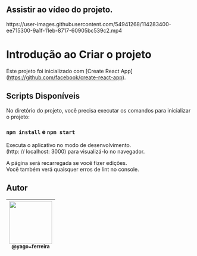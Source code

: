 ## Assistir ao vídeo do projeto.
<p>
https://user-images.githubusercontent.com/54941268/114283400-ee715300-9a1f-11eb-8717-60905bc539c2.mp4<br>
</p>

# Introdução ao Criar o projeto

Este projeto foi inicializado com [Create React App] (https://github.com/facebook/create-react-app).

## Scripts Disponíveis

No diretório do projeto, você precisa executar os comandos para inicializar o projeto:
### `npm install` e `npm start`

Executa o aplicativo no modo de desenvolvimento. \
(http: // localhost: 3000) para visualizá-lo no navegador.

A página será recarregada se você fizer edições. \
Você também verá quaisquer erros de lint no console.


## Autor

| [<img src="https://avatars3.githubusercontent.com/u/54941268?s=400&u=66a7530b71c012deaa44048ea60dfd5303061f07&v=4" width=115><br><sub>@yago-ferreira</sub>](https://github.com/yago-ferreira) |
| :--------------------------------------------------------------------------------------------------------------------------------------: |
